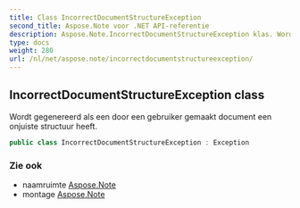 ```yaml
---
title: Class IncorrectDocumentStructureException
second_title: Aspose.Note voor .NET API-referentie
description: Aspose.Note.IncorrectDocumentStructureException klas. Wordt gegenereerd als een door een gebruiker gemaakt document een onjuiste structuur heeft.
type: docs
weight: 280
url: /nl/net/aspose.note/incorrectdocumentstructureexception/
---
```

## IncorrectDocumentStructureException class

Wordt gegenereerd als een door een gebruiker gemaakt document een onjuiste structuur heeft.

```csharp
public class IncorrectDocumentStructureException : Exception
```

### Zie ook

* naamruimte [Aspose.Note](../../aspose.note/)
* montage [Aspose.Note](../../)


